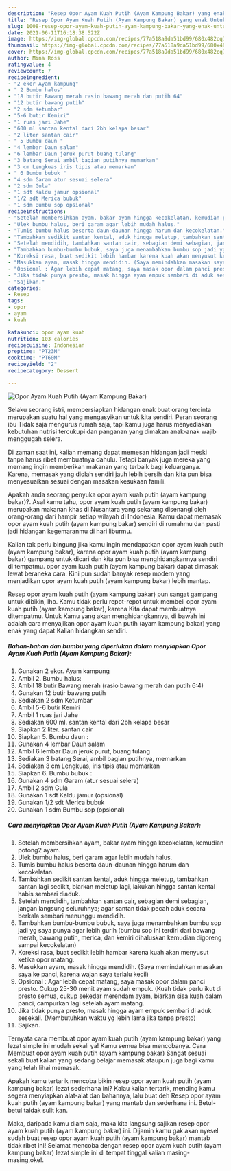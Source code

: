 ```yaml
---
description: "Resep Opor Ayam Kuah Putih (Ayam Kampung Bakar) yang enak Untuk Jualan"
title: "Resep Opor Ayam Kuah Putih (Ayam Kampung Bakar) yang enak Untuk Jualan"
slug: 1008-resep-opor-ayam-kuah-putih-ayam-kampung-bakar-yang-enak-untuk-jualan
date: 2021-06-11T16:18:38.522Z
image: https://img-global.cpcdn.com/recipes/77a518a9da51bd99/680x482cq70/opor-ayam-kuah-putih-ayam-kampung-bakar-foto-resep-utama.jpg
thumbnail: https://img-global.cpcdn.com/recipes/77a518a9da51bd99/680x482cq70/opor-ayam-kuah-putih-ayam-kampung-bakar-foto-resep-utama.jpg
cover: https://img-global.cpcdn.com/recipes/77a518a9da51bd99/680x482cq70/opor-ayam-kuah-putih-ayam-kampung-bakar-foto-resep-utama.jpg
author: Mina Ross
ratingvalue: 4
reviewcount: 7
recipeingredient:
- "2 ekor Ayam kampung"
- " 2 Bumbu halus"
- "18 butir Bawang merah rasio bawang merah dan putih 64"
- "12 butir bawang putih"
- "2 sdm Ketumbar"
- "5-6 butir Kemiri"
- "1 ruas jari Jahe"
- "600 ml santan kental dari 2bh kelapa besar"
- "2 liter santan cair"
- " 5 Bumbu daun "
- "4 lembar Daun salam"
- "6 lembar Daun jeruk purut buang tulang"
- "3 batang Serai ambil bagian putihnya memarkan"
- "3 cm Lengkuas iris tipis atau memarkan"
- " 6 Bumbu bubuk "
- "4 sdm Garam atur sesuai selera"
- "2 sdm Gula"
- "1 sdt Kaldu jamur opsional"
- "1/2 sdt Merica bubuk"
- "1 sdm Bumbu sop opsional"
recipeinstructions:
- "Setelah membersihkan ayam, bakar ayam hingga kecokelatan, kemudian potong2 ayam."
- "Ulek bumbu halus, beri garam agar lebih mudah halus."
- "Tumis bumbu halus beserta daun-daunan hingga harum dan kecokelatan."
- "Tambahkan sedikit santan kental, aduk hingga meletup, tambahkan santan lagi sedikit, biarkan meletup lagi, lakukan hingga santan kental habis sembari diaduk."
- "Setelah mendidih, tambahkan santan cair, sebagian demi sebagian, jangan langsung seluruhnya; agar santan tidak pecah aduk secara berkala sembari menunggu mendidih."
- "Tambahkan bumbu-bumbu bubuk, saya juga menambahkan bumbu sop jadi yg saya punya agar lebih gurih (bumbu sop ini terdiri dari bawang merah, bawang putih, merica, dan kemiri dihaluskan kemudian digoreng sampai kecokelatan)"
- "Koreksi rasa, buat sedikit lebih hambar karena kuah akan menyusut ketika opor matang."
- "Masukkan ayam, masak hingga mendidih. (Saya memindahkan masakan saya ke panci, karena wajan saya terlalu kecil)"
- "Opsional : Agar lebih cepat matang, saya masak opor dalam panci presto. Cukup 25-30 menit ayam sudah empuk. (Kuah tidak perlu ikut di presto semua, cukup sekedar merendam ayam, biarkan sisa kuah dalam panci, campurkan lagi setelah ayam matang."
- "Jika tidak punya presto, masak hingga ayam empuk sembari di aduk sesekali. (Membutuhkan waktu yg lebih lama jika tanpa presto)"
- "Sajikan."
categories:
- Resep
tags:
- opor
- ayam
- kuah

katakunci: opor ayam kuah 
nutrition: 103 calories
recipecuisine: Indonesian
preptime: "PT23M"
cooktime: "PT60M"
recipeyield: "2"
recipecategory: Dessert

---
```



![Opor Ayam Kuah Putih (Ayam Kampung Bakar)](https://img-global.cpcdn.com/recipes/77a518a9da51bd99/680x482cq70/opor-ayam-kuah-putih-ayam-kampung-bakar-foto-resep-utama.jpg)

Selaku seorang istri, mempersiapkan hidangan enak buat orang tercinta merupakan suatu hal yang mengasyikan untuk kita sendiri. Peran seorang ibu Tidak saja mengurus rumah saja, tapi kamu juga harus menyediakan kebutuhan nutrisi tercukupi dan panganan yang dimakan anak-anak wajib menggugah selera.

Di zaman  saat ini, kalian memang dapat memesan hidangan jadi meski tanpa harus ribet membuatnya dahulu. Tetapi banyak juga mereka yang memang ingin memberikan makanan yang terbaik bagi keluarganya. Karena, memasak yang diolah sendiri jauh lebih bersih dan kita pun bisa menyesuaikan sesuai dengan masakan kesukaan famili. 



Apakah anda seorang penyuka opor ayam kuah putih (ayam kampung bakar)?. Asal kamu tahu, opor ayam kuah putih (ayam kampung bakar) merupakan makanan khas di Nusantara yang sekarang disenangi oleh orang-orang dari hampir setiap wilayah di Indonesia. Kamu dapat memasak opor ayam kuah putih (ayam kampung bakar) sendiri di rumahmu dan pasti jadi hidangan kegemaranmu di hari liburmu.

Kalian tak perlu bingung jika kamu ingin mendapatkan opor ayam kuah putih (ayam kampung bakar), karena opor ayam kuah putih (ayam kampung bakar) gampang untuk dicari dan kita pun bisa menghidangkannya sendiri di tempatmu. opor ayam kuah putih (ayam kampung bakar) dapat dimasak lewat beraneka cara. Kini pun sudah banyak resep modern yang menjadikan opor ayam kuah putih (ayam kampung bakar) lebih mantap.

Resep opor ayam kuah putih (ayam kampung bakar) pun sangat gampang untuk dibikin, lho. Kamu tidak perlu repot-repot untuk membeli opor ayam kuah putih (ayam kampung bakar), karena Kita dapat membuatnya ditempatmu. Untuk Kamu yang akan menghidangkannya, di bawah ini adalah cara menyajikan opor ayam kuah putih (ayam kampung bakar) yang enak yang dapat Kalian hidangkan sendiri.

<!--inarticleads1-->

##### Bahan-bahan dan bumbu yang diperlukan dalam menyiapkan Opor Ayam Kuah Putih (Ayam Kampung Bakar):

1. Gunakan 2 ekor. Ayam kampung
1. Ambil  2. Bumbu halus:
1. Ambil 18 butir Bawang merah (rasio bawang merah dan putih 6:4)
1. Gunakan 12 butir bawang putih
1. Sediakan 2 sdm Ketumbar
1. Ambil 5-6 butir Kemiri
1. Ambil 1 ruas jari Jahe
1. Sediakan 600 ml. santan kental dari 2bh kelapa besar
1. Siapkan 2 liter. santan cair
1. Siapkan  5. Bumbu daun :
1. Gunakan 4 lembar Daun salam
1. Ambil 6 lembar Daun jeruk purut, buang tulang
1. Sediakan 3 batang Serai, ambil bagian putihnya, memarkan
1. Sediakan 3 cm Lengkuas, iris tipis atau memarkan
1. Siapkan  6. Bumbu bubuk :
1. Gunakan 4 sdm Garam (atur sesuai selera)
1. Ambil 2 sdm Gula
1. Gunakan 1 sdt Kaldu jamur (opsional)
1. Gunakan 1/2 sdt Merica bubuk
1. Gunakan 1 sdm Bumbu sop (opsional)




<!--inarticleads2-->

##### Cara menyiapkan Opor Ayam Kuah Putih (Ayam Kampung Bakar):

1. Setelah membersihkan ayam, bakar ayam hingga kecokelatan, kemudian potong2 ayam.
1. Ulek bumbu halus, beri garam agar lebih mudah halus.
1. Tumis bumbu halus beserta daun-daunan hingga harum dan kecokelatan.
1. Tambahkan sedikit santan kental, aduk hingga meletup, tambahkan santan lagi sedikit, biarkan meletup lagi, lakukan hingga santan kental habis sembari diaduk.
1. Setelah mendidih, tambahkan santan cair, sebagian demi sebagian, jangan langsung seluruhnya; agar santan tidak pecah aduk secara berkala sembari menunggu mendidih.
1. Tambahkan bumbu-bumbu bubuk, saya juga menambahkan bumbu sop jadi yg saya punya agar lebih gurih (bumbu sop ini terdiri dari bawang merah, bawang putih, merica, dan kemiri dihaluskan kemudian digoreng sampai kecokelatan)
1. Koreksi rasa, buat sedikit lebih hambar karena kuah akan menyusut ketika opor matang.
1. Masukkan ayam, masak hingga mendidih. (Saya memindahkan masakan saya ke panci, karena wajan saya terlalu kecil)
1. Opsional : Agar lebih cepat matang, saya masak opor dalam panci presto. Cukup 25-30 menit ayam sudah empuk. (Kuah tidak perlu ikut di presto semua, cukup sekedar merendam ayam, biarkan sisa kuah dalam panci, campurkan lagi setelah ayam matang.
1. Jika tidak punya presto, masak hingga ayam empuk sembari di aduk sesekali. (Membutuhkan waktu yg lebih lama jika tanpa presto)
1. Sajikan.




Ternyata cara membuat opor ayam kuah putih (ayam kampung bakar) yang lezat simple ini mudah sekali ya! Kamu semua bisa mencobanya. Cara Membuat opor ayam kuah putih (ayam kampung bakar) Sangat sesuai sekali buat kalian yang sedang belajar memasak ataupun juga bagi kamu yang telah lihai memasak.

Apakah kamu tertarik mencoba bikin resep opor ayam kuah putih (ayam kampung bakar) lezat sederhana ini? Kalau kalian tertarik, mending kamu segera menyiapkan alat-alat dan bahannya, lalu buat deh Resep opor ayam kuah putih (ayam kampung bakar) yang mantab dan sederhana ini. Betul-betul taidak sulit kan. 

Maka, daripada kamu diam saja, maka kita langsung sajikan resep opor ayam kuah putih (ayam kampung bakar) ini. Dijamin kamu gak akan nyesel sudah buat resep opor ayam kuah putih (ayam kampung bakar) mantab tidak ribet ini! Selamat mencoba dengan resep opor ayam kuah putih (ayam kampung bakar) lezat simple ini di tempat tinggal kalian masing-masing,oke!.

